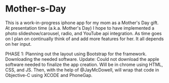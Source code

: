 Mother-s-Day
============

This is a work-in-progress iphone app for my mom as a Mother's Day gift. At presentation time (a.k.a. Mother's Day) I hope to have implemented a photo slideshow/carousel, radio, and YouTube api integration. As time goes on I plan on continually think of and add more features for her. It all depends on her input.

PHASE 1: Planning out the layout using Bootstrap for the framework. Downloading the needed software.
Update: Could not download the apple software needed to finalize the app creation. Will be in chrome using HTML, CSS, and JS. Then, with the help of @JayMcDowell, will wrap that code in Objective-C using XCODE and PhoneGap.
